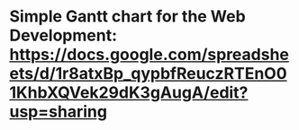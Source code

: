 # Simple Gantt chart for the Web Development: https://docs.google.com/spreadsheets/d/1r8atxBp_qypbfReuczRTEnO01KhbXQVek29dK3gAugA/edit?usp=sharing
